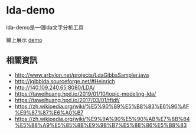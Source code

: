 # lda-demo


lda-demo是一個lda文字分析工具


線上展示 [demo](https://rawcdn.githack.com/josudoey/lda-demo/a2c2375c1d03304a5155df3fb5e01a8c81d974f5/dist/index.html)

## 相關資訊
 - http://www.arbylon.net/projects/LdaGibbsSampler.java
 - http://jgibblda.sourceforge.net/#Heinrich
 - http://140.109.240.65:8080/LDA/
 - https://taweihuang.hpd.io/2019/01/10/topic-modeling-lda/
 - https://taweihuang.hpd.io/2017/03/01/tfidf/
 - https://zh.wikipedia.org/wiki/%E5%90%89%E5%B8%83%E6%96%AF%E9%87%87%E6%A0%B7
 - https://zh.wikipedia.org/wiki/%E9%9A%90%E5%90%AB%E7%8B%84%E5%88%A9%E5%85%8B%E9%9B%B7%E5%88%86%E5%B8%83
